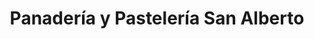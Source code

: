 ---
title: "Panadería y Pastelería San Alberto"
url: /cochabamba/panaderia-y-pasteleria-san-alberto/
shop: Bäckerei
---